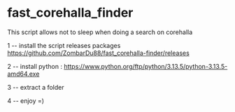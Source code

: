 # fast_corehalla_finder
This script allows not to sleep when doing a search on corehalla

1 -- install the script releases packages https://github.com/ZombarDu88/fast_corehalla-finder/releases

2 -- install python : https://www.python.org/ftp/python/3.13.5/python-3.13.5-amd64.exe

3 -- extract a folder

4 -- enjoy =)
